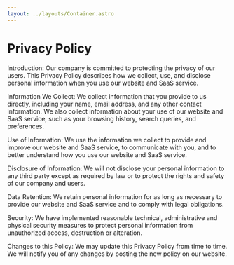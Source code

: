 ```yaml
---
layout: ../layouts/Container.astro
---
```


<h1>Privacy Policy</h1>

Introduction: Our company is committed to protecting the privacy of our users. This Privacy Policy describes how we collect, use, and disclose personal information when you use our website and SaaS service.

Information We Collect: We collect information that you provide to us directly, including your name, email address, and any other contact information. We also collect information about your use of our website and SaaS service, such as your browsing history, search queries, and preferences.

Use of Information: We use the information we collect to provide and improve our website and SaaS service, to communicate with you, and to better understand how you use our website and SaaS service.

Disclosure of Information: We will not disclose your personal information to any third party except as required by law or to protect the rights and safety of our company and users.

Data Retention: We retain personal information for as long as necessary to provide our website and SaaS service and to comply with legal obligations.

Security: We have implemented reasonable technical, administrative and physical security measures to protect personal information from unauthorized access, destruction or alteration.

Changes to this Policy: We may update this Privacy Policy from time to time. We will notify you of any changes by posting the new policy on our website.